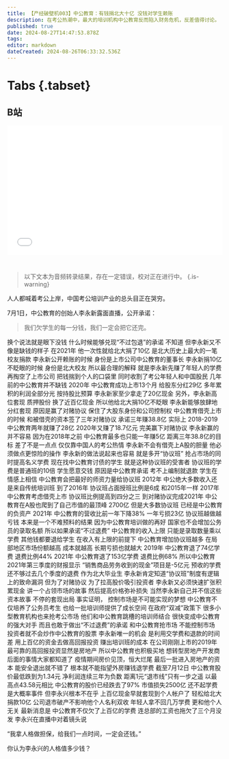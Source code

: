 ```yaml
---
title: 【产经破壁机003】中公教育：有钱捐北大十亿 没钱对学生赖账
description: 在考公热潮中，最大的培训机构中公教育反而陷入财务危机，反差值得讨论。
published: true
date: 2024-08-27T14:47:53.878Z
tags: 
editor: markdown
dateCreated: 2024-08-26T06:33:32.536Z
---
```


# Tabs {.tabset}

## B站

<div style="position: relative; padding: 30% 45%;">
<iframe style="position: absolute; width: 100%; height: 100%; left: 0; top: 0;" src="//player.bilibili.com/player.html?&bvid=BV1SDiKeSEia&page=1&as_wide=1&high_quality=1&danmaku=1&autoplay=0" scrolling="no" border="0" frameborder="no" framespacing="0" allowfullscreen="true"></iframe>
</div>


#

> 以下文本为音频转录结果，存在一定错误，校对正在进行中。
{.is-warning}

人人都喊着考公上岸，中国考公培训产业的总头目正在哭穷。

7月1日，中公教育的创始人李永新露面直播，公开承诺：

> 我们欠学生的每一分钱，我们一定会把它还完。

换个说法就是眼下没钱
什么时候能够兑现“不过包退”的承诺
不知道
但李永新又不像是缺钱的样子
在2021年
他一次性就给北大捐了10亿
是北大历史上最大的一笔校友捐款
李永新公开赖账的时候
身份是上市公司中公教育的董事长
李永新捐10亿不眨眼的时候
身份是北大校友
所以最合理的解释
就是李永新先赚了年轻人的学费
再掏空了上市公司
把钱揣到个人的口袋里
同时收割了考公年轻人和中国股民
几年前的中公教育并不缺钱
2020年
中公教育成功上市13个月
给股东分红29亿
多年累积的利润全部分光
按持股比预算
李永新家至少拿走了20亿现金
另外，李永新高位套现
质押股份
换了近百亿现金
所以他给北大捐10亿不眨眼
李永新能够放肆地分红套现
原因是赢了对赌协议
保住了大股东身份和公司控制权
中公教育借壳上市的时候
和被借壳的资本签了三年对赌协议
承诺三年赚38.8亿
实际上
2018-2019中公教育两年就赚了28亿
2020年又赚了18.7亿元
完美赢下对赌协议
李永新赢的并不容易
因为在2018年之前
中公教育最多也只能一年赚5亿
距离三年38.8亿的目标
差了不是一点点
仅仅靠中国人的考公热情
李永新不会有借壳上A股的胆量
他必须做点更惊险的操作
李永新的做法说起来也容易
就是多开“协议班”
抢占市场的同时提高名义学费
现在找中公教育讨债的学生
就是这种协议班的受害者
协议班的学费是普通班的10倍
学生愿意交钱
原因是中公教育承诺
考不上编制就退款
学生在情感上相信
中公教育会把最好的师资力量给协议班
2012年
中公绝大多数收入还是来自传统培训班
到了2016年
协议班占面授班比例是6成
和2015年一样
2017年中公教育考虑借壳上市
协议班比例提高到四分之三
到对赌协议完成2021年
中公教育在A股也爬到了自己市值的最顶峰
2700亿
但是大多数协议班
已经是中公教育的负资产
2021年
中公教育的营收比前一年下降38%
一年亏损23亿
协议班越做越亏钱
本来是一个不难预料的结果
因为中公教育培训做的再好
国家也不会增加公务员的录取名额
所以如果承诺“不过退费”
中公教育的收入上限
只能是录取数量乘以学费
其他钱都要退给学生
在收入有上限的前提下
中公教育增加协议班越多
在局部地区市场份额越高
成本就越高
长期亏损也就越大
2019年
中公教育退了74亿学费
退费比例44%
2021年
中公教育退了153亿学费
退费比例68%
所以中公教育2021年第三季度的财报显示
“销售商品劳务收到的现金”项目是-5亿元
预收的学费还不够过去几个季度的退费
作为北大毕业生
李永新肯定知道“协议班”制度有逻辑上的致命漏洞
但为了对赌协议
为了拉高股价吸引投资者
李永新又必须快速扩张积累现金
讲一个占领市场的故事
然后提高价格弥补损失
当然李永新自己并不信这些资本故事
不停的套现出局
事实证明，
控制市场是不可能实现的梦想
中公教育不仅培养了公务员考生
也给一批培训师提供了成长空间
在政府“双减”政策下
很多小型教育机构也来抢考公市场
他们和中公教育跳槽的培训师结合
很快变成中公教育的强大对手
而且也敢于做出“不过退费”的承诺
和中公教育抢市场
不能控制市场
投资者就不会炒作中公教育的股票
李永新唯一的机会
是利用交学费和退款的时间差
用上百亿的资金去做高回报投资
赚出培训班的成本
在公司刚刚上市的2019年
最可靠的高回报投资显然是房地产
所以中公教育也积极买地
想转型房地产开发商
后面的事情大家都知道了
疫情期间房价见顶，恒大烂尾
最后一批进入房地产的资本
能安全退出就不错了
根本就不能指望外房赚钱退学费
截至7月12日
中公教育股价最低跌到为1.34元
净利润连续三年为负数
距离1元“退市线”只有一步之遥
以最高点43.58元相比
中公教育的股价已经跌去了97%
市值损失2500亿
还不起学费是大概率事件
但李永兴根本不在乎
上百亿现金早就套现到个人帐户了
轻松给北大捐款10亿
公司退市破产不影响他个人名利双收
年轻人拿不回几万学费
更和他个人无关
最新消息是
中公教育不仅欠了上百亿的学费
连总部的工资也拖欠了三个月没发
李永兴在直播中对着镜头说

“我拿人格做担保，给我们一点时间，一定会还钱。”

你认为李永兴的人格值多少钱？